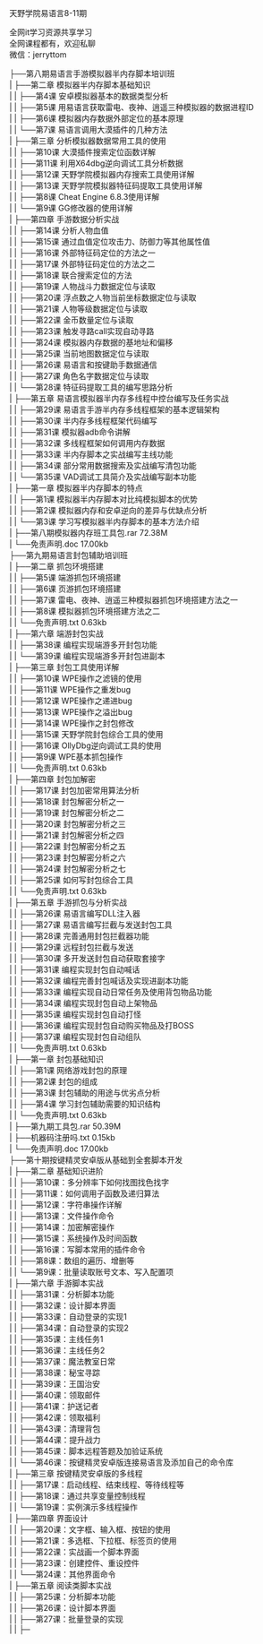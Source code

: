 天野学院易语言8-11期

全网it学习资源共享学习<br>全网课程都有，欢迎私聊<br>微信：jerryttom<br>

├──第八期易语言手游模拟器半内存脚本培训班<br> | ├──第二章 模拟器半内存脚本基础知识<br> | | ├──第4课 安卓模拟器基本的数据类型分析<br> | | ├──第5课 用易语言获取雷电、夜神、逍遥三种模拟器的数据进程ID<br> | | ├──第6课 模拟器内存数据外部定位的基本原理<br> | | └──第7课 易语言调用大漠插件的几种方法<br> | ├──第三章 分析模拟器数据常用工具的使用<br> | | ├──第10课 大漠插件搜索定位函数详解<br> | | ├──第11课 利用X64dbg逆向调试工具分析数据<br> | | ├──第12课 天野学院模拟器内存搜索工具使用详解<br> | | ├──第13课 天野学院模拟器特征码提取工具使用详解<br> | | ├──第8课 Cheat Engine 6.8.3使用详解<br> | | └──第9课 GG修改器的使用详解<br> | ├──第四章 手游数据分析实战<br> | | ├──第14课 分析人物血值<br> | | ├──第15课 通过血值定位攻击力、防御力等其他属性值<br> | | ├──第16课 外部特征码定位的方法之一<br> | | ├──第17课 外部特征码定位的方法之二<br> | | ├──第18课 联合搜索定位的方法<br> | | ├──第19课 人物战斗力数据定位与读取<br> | | ├──第20课 浮点数之人物当前坐标数据定位与读取<br> | | ├──第21课 人物等级数据定位与读取<br> | | ├──第22课 金币数量定位与读取<br> | | ├──第23课 触发寻路call实现自动寻路<br> | | ├──第24课 模拟器内存数据的基地址和偏移<br> | | ├──第25课 当前地图数据定位与读取<br> | | ├──第26课 易语言和按键助手数据通信<br> | | ├──第27课 角色名字数据定位与读取<br> | | └──第28课 特征码提取工具的编写思路分析<br> | ├──第五章 易语言模拟器半内存多线程中控台编写及任务实战<br> | | ├──第29课 易语言手游半内存多线程框架的基本逻辑架构<br> | | ├──第30课 半内存多线程框架代码编写<br> | | ├──第31课 模拟器adb命令讲解<br> | | ├──第32课 多线程框架如何调用内存数据<br> | | ├──第33课 半内存脚本之实战编写主线功能<br> | | ├──第34课 部分常用数据搜索及实战编写清包功能<br> | | └──第35课 VAD调试工具简介及实战编写副本功能<br> | ├──第一章 模拟器半内存脚本的特点<br> | | ├──第1课 模拟器半内存脚本对比纯模拟脚本的优势<br> | | ├──第2课 模拟器内存和安卓逆向的差异与优缺点分析<br> | | └──第3课 学习写模拟器半内存脚本的基本方法介绍<br> | ├──第八期模拟器内存班工具包.rar 72.38M<br> | └──免责声明.doc 17.00kb<br> ├──第九期易语言封包辅助培训班<br> | ├──第二章 抓包环境搭建<br> | | ├──第5课 端游抓包环境搭建<br> | | ├──第6课 页游抓包环境搭建<br> | | ├──第7课 雷电、夜神、逍遥三种模拟器抓包环境搭建方法之一<br> | | ├──第8课 模拟器抓包环境搭建方法之二<br> | | └──免责声明.txt 0.63kb<br> | ├──第六章 端游封包实战<br> | | ├──第38课 编程实现端游多开封包功能<br> | | └──第39课 编程实现端游多开封包进副本<br> | ├──第三章 封包工具使用详解<br> | | ├──第10课 WPE操作之滤镜的使用<br> | | ├──第11课 WPE操作之重发bug<br> | | ├──第12课 WPE操作之递进bug<br> | | ├──第13课 WPE操作之溢出bug<br> | | ├──第14课 WPE操作之封包修改<br> | | ├──第15课 天野学院封包综合工具的使用<br> | | ├──第16课 OllyDbg逆向调试工具的使用<br> | | ├──第9课 WPE基本抓包操作<br> | | └──免责声明.txt 0.63kb<br> | ├──第四章 封包加解密<br> | | ├──第17课 封包加密常用算法分析<br> | | ├──第18课 封包解密分析之一<br> | | ├──第19课 封包解密分析之二<br> | | ├──第20课 封包解密分析之三<br> | | ├──第21课 封包解密分析之四<br> | | ├──第22课 封包解密分析之五<br> | | ├──第23课 封包解密分析之六<br> | | ├──第24课 封包解密分析之七<br> | | ├──第25课 如何写封包综合工具<br> | | └──免责声明.txt 0.63kb<br> | ├──第五章 手游抓包与分析实战<br> | | ├──第26课 易语言编写DLL注入器<br> | | ├──第27课 易语言编写拦截与发送封包工具<br> | | ├──第28课 完善通用封包拦截器功能<br> | | ├──第29课 远程封包拦截与发送<br> | | ├──第30课 多开发送封包自动获取套接字<br> | | ├──第31课 编程实现封包自动喊话<br> | | ├──第32课 编程完善封包喊话及实现进副本功能<br> | | ├──第33课 编程实现自动日常任务及使用背包物品功能<br> | | ├──第34课 编程实现封包自动上架物品<br> | | ├──第35课 编程实现封包自动打怪<br> | | ├──第36课 编程实现封包自动购买物品及打BOSS<br> | | ├──第37课 编程实现封包自动组队<br> | | └──免责声明.txt 0.63kb<br> | ├──第一章 封包基础知识<br> | | ├──第1课 网络游戏封包的原理<br> | | ├──第2课 封包的组成<br> | | ├──第3课 封包辅助的用途与优劣点分析<br> | | ├──第4课 学习封包辅助需要的知识结构<br> | | └──免责声明.txt 0.63kb<br> | ├──第九期工具包.rar 50.39M<br> | ├──机器码注册吗.txt 0.15kb<br> | └──免责声明.doc 17.00kb<br> ├──第十期按键精灵安卓版从基础到全套脚本开发<br> | ├──第二章 基础知识进阶<br> | | ├──第10课：多分辨率下如何找图找色找字<br> | | ├──第11课：如何调用子函数及递归算法<br> | | ├──第12课：字符串操作详解<br> | | ├──第13课：文件操作命令<br> | | ├──第14课：加密解密操作<br> | | ├──第15课：系统操作及时间函数<br> | | ├──第16课：写脚本常用的插件命令<br> | | ├──第8课：数组的遍历、增删等<br> | | └──第9课：批量读取账号文本、写入配置项<br> | ├──第六章 手游脚本实战<br> | | ├──第31课：分析脚本功能<br> | | ├──第32课：设计脚本界面<br> | | ├──第33课：自动登录的实现1<br> | | ├──第34课：自动登录的实现2<br> | | ├──第35课：主线任务1<br> | | ├──第36课：主线任务2<br> | | ├──第37课：魔法教室日常<br> | | ├──第38课：秘宝寻踪<br> | | ├──第39课：王国治安<br> | | ├──第40课：领取邮件<br> | | ├──第41课：护送记者<br> | | ├──第42课：领取福利<br> | | ├──第43课：清理背包<br> | | ├──第44课：提升战力<br> | | ├──第45课：脚本远程答题及加验证系统<br> | | └──第46课：按键精灵安卓版连接易语言及添加自己的命令库<br> | ├──第三章 按键精灵安卓版的多线程<br> | | ├──第17课：启动线程、结束线程、等待线程等<br> | | ├──第18课：通过共享变量控制线程<br> | | └──第19课：实例演示多线程操作<br> | ├──第四章 界面设计<br> | | ├──第20课：文字框、输入框、按钮的使用<br> | | ├──第21课：多选框、下拉框、标签页的使用<br> | | ├──第22课：实战画一个脚本界面<br> | | ├──第23课：创建控件、重设控件<br> | | └──第24课：其他界面命令<br> | ├──第五章 阅读类脚本实战<br> | | ├──第25课：分析脚本功能<br> | | ├──第26课：设计脚本界面<br> | | ├──第27课：批量登录的实现<br> | | ├─